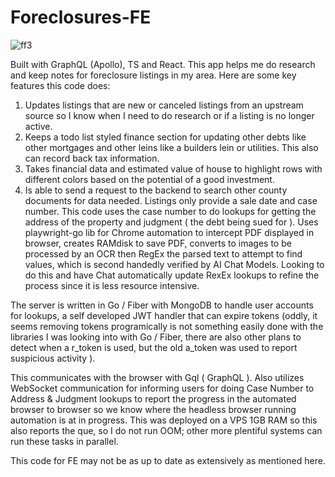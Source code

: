 # Foreclosures-FE
![ff3](https://github.com/user-attachments/assets/d9bc835a-02b2-4818-bdc9-822ec876b7e0)

Built with GraphQL (Apollo), TS and React. This app helps me do research and keep notes for foreclosure listings in my area. Here are some key features this code does:
1) Updates listings that are new or canceled listings from an upstream source so I know when I need to do research or if a listing is no longer active.
2) Keeps a todo list styled finance section for updating other debts like other mortgages and other leins like a builders lein or utilities. This also can record back tax information.
3) Takes financial data and estimated value of house to highlight rows with different colors based on the potential of a good investment.
4) Is able to send a request to the backend to search other county documents for data needed. Listings only provide a sale date and case number. This code uses the case number to do lookups for getting the address of the property and judgment ( the debt being sued for ). Uses playwright-go lib for Chrome automation to intercept PDF displayed in browser, creates RAMdisk to save PDF, converts to images to be processed by an OCR then RegEx the parsed text to attempt to find values, which is second handedly verified by AI Chat Models. Looking to do this and have Chat automatically update RexEx lookups to refine the process since it is less resource intensive.


The server is written in Go / Fiber with MongoDB to handle user accounts for lookups, a self developed JWT handler that can expire tokens (oddly, it seems removing tokens programically is not something easily done with the libraries I was looking into with Go / Fiber, there are also other plans to detect when a r_token is used, but the old a_token was used to report suspicious activity ).

This communicates with the browser with Gql ( GraphQL ). Also utilizes WebSocket communication for informing users for doing Case Number to Address & Judgment lookups to report the progress in the automated browser to browser so we know where the headless browser running automation is at in progress. This was deployed on a VPS 1GB RAM so this also reports the que, so I do not run OOM; other more plentiful systems can run these tasks in parallel.


This code for FE may not be as up to date as extensively as mentioned here.
